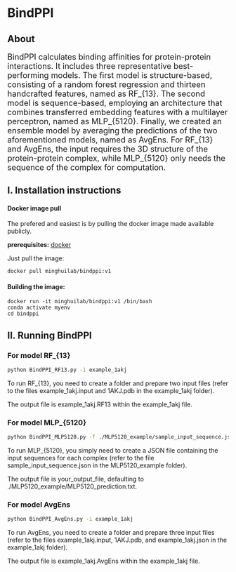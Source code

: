 # BindPPI
## About
<font size=4>

BindPPI calculates binding affinities for protein-protein interactions. It includes three representative best-performing models. The first model is structure-based, consisting of a random forest regression and thirteen handcrafted features, named as RF_{13}. The second model is sequence-based, employing an architecture that combines transferred embedding features with a multilayer perceptron, named as MLP_{5120}. Finally, we created an ensemble model by averaging the predictions of the two aforementioned models, named as AvgEns. For RF_{13} and AvgEns, the input requires the 3D structure of the protein-protein complex, while MLP_{5120} only needs the sequence of the complex for computation.

</font>

## I. Installation instructions

#### Docker image pull

The prefered and easiest is by pulling the docker image made available publicly.

**prerequisites:** [docker](https://docs.docker.com/get-docker/)

Just pull the image:

```
docker pull minghuilab/bindppi:v1
```

#### Building the image:

```
docker run -it minghuilab/bindppi:v1 /bin/bash
conda activate myenv
cd bindppi
```

## II. Running BindPPI

### For model RF_{13}
```sh
python BindPPI_RF13.py -i example_1akj
```
To run RF_{13}, you need to create a folder and prepare two input files (refer to the files example_1akj.input and 1AKJ.pdb in the example_1akj folder).

The output file is example_1akj.RF13 within the example_1akj file.

### For model MLP_{5120}
```sh
python BindPPI_MLP5120.py -f ./MLP5120_example/sample_input_sequence.json -o your_output_file
```
To run MLP_{5120}, you simply need to create a JSON file containing the input sequences for each complex (refer to the file sample_input_sequence.json in the MLP5120_example folder).

The output file is your_output_file, defaulting to ./MLP5120_example/MLP5120_prediction.txt.

### For model AvgEns
```sh
python BindPPI_AvgEns.py -i example_1akj
```
To run AvgEns, you need to create a folder and prepare three input files (refer to the files example_1akj.input, 1AKJ.pdb, and example_1akj.json in the example_1akj folder).

The output file is example_1akj.AvgEns within the example_1akj file.


